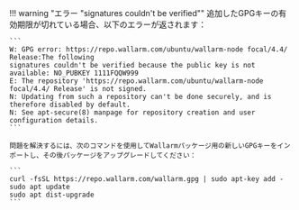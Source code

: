!!! warning "エラー "signatures couldn't be verified""
    追加したGPGキーの有効期限が切れている場合、以下のエラーが返されます：

    ```
    W: GPG error: https://repo.wallarm.com/ubuntu/wallarm-node focal/4.4/ Release:The following
    signatures couldn't be verified because the public key is not available: NO_PUBKEY 1111FQQW999
    E: The repository 'https://repo.wallarm.com/ubuntu/wallarm-node focal/4.4/ Release' is not signed.
    N: Updating from such a repository can't be done securely, and is therefore disabled by default.
    N: See apt-secure(8) manpage for repository creation and user configuration details.
    ```

    問題を解決するには、次のコマンドを使用してWallarmパッケージ用の新しいGPGキーをインポートし、その後パッケージをアップグレードしてください：

    ```
    curl -fsSL https://repo.wallarm.com/wallarm.gpg | sudo apt-key add -
    sudo apt update
    sudo apt dist-upgrade
    ```